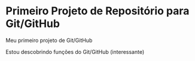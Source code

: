 # Primeiro Projeto de Repositório para Git/GitHub 

 Meu primeiro projeto de Git/GitHub
 
 Estou descobrindo funções do Git/GitHub (interessante)
